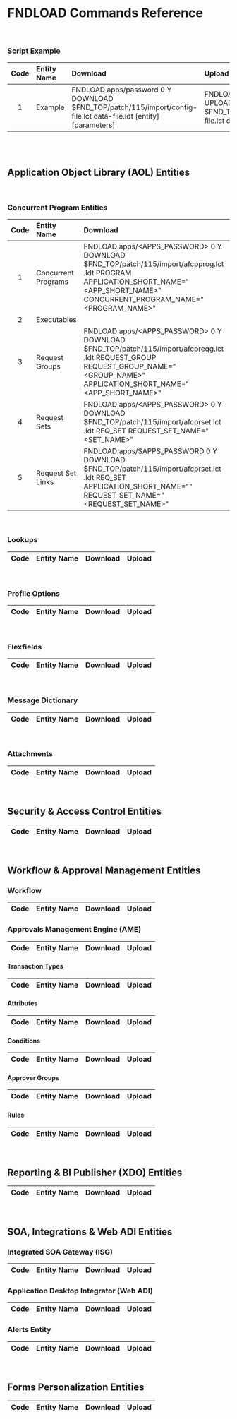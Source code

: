 # FNDLOAD Commands Reference

<br>

### Script Example
| Code   | Entity Name             | Download  | Upload  |  
| :-:    | :--------               | :----     | :----   | 
| 1      | Example     | FNDLOAD apps/password 0 Y DOWNLOAD $FND_TOP/patch/115/import/config-file.lct data-file.ldt [entity] [parameters] | FNDLOAD apps/password 0 Y UPLOAD $FND_TOP/patch/115/import/config-file.lct data-file.ldt|

<br>

<br>

## Application Object Library (AOL) Entities

<br>

### Concurrent Program Entities

| Code   | Entity Name             | Download  | Upload  |  
| :-:    | :--------               | :----     | :----   | 
| 1      | Concurrent Programs     | FNDLOAD apps/<APPS_PASSWORD> 0 Y DOWNLOAD $FND_TOP/patch/115/import/afcpprog.lct <Program>.ldt PROGRAM APPLICATION_SHORT_NAME="<APP_SHORT_NAME>" CONCURRENT_PROGRAM_NAME="<PROGRAM_NAME>" | FNDLOAD apps/<APPS_PASSWORD> 0 Y UPLOAD $FND_TOP/patch/115/import/afcpprog.lct <Program>.ldt|
| 2      | Executables             |           |         |
| 3      | Request Groups          | FNDLOAD apps/<APPS_PASSWORD> 0 Y DOWNLOAD $FND_TOP/patch/115/import/afcpreqg.lct <ReqGroup>.ldt REQUEST_GROUP REQUEST_GROUP_NAME="<GROUP_NAME>" APPLICATION_SHORT_NAME="<APP_SHORT_NAME>" | FNDLOAD apps/<APPS_PASSWORD> 0 Y UPLOAD $FND_TOP/patch/115/import/afcpreqg.lct <ReqGroup>.ldt |
| 4      | Request Sets            | FNDLOAD apps/<APPS_PASSWORD> 0 Y DOWNLOAD $FND_TOP/patch/115/import/afcprset.lct <ReqSet>.ldt REQ_SET REQUEST_SET_NAME="<SET_NAME>"| FNDLOAD apps/<APPS_PASSWORD> 0 Y UPLOAD $FND_TOP/patch/115/import/afcprset.lct <ReqSet>.ldt|
| 5      | Request Set Links       |  FNDLOAD apps/$APPS_PASSWORD 0 Y DOWNLOAD $FND_TOP/patch/115/import/afcprset.lct <filename>.ldt REQ_SET APPLICATION_SHORT_NAME="<APPSHORT>" REQUEST_SET_NAME="<REQUEST_SET_NAME>" | FNDLOAD apps/$APPS_PASSWORD 0 Y UPLOAD $FND_TOP/patch/115/import/afcprset.lct <filename>.ldt |

<br>

### Lookups

| Code   | Entity Name             | Download  | Upload  |  
| :-:    | :--------               | :----     | :----   | 

<br>

### Profile Options

| Code   | Entity Name             | Download  | Upload  |  
| :-:    | :--------               | :----     | :----   | 

<br>

### Flexfields

| Code   | Entity Name             | Download  | Upload  |  
| :-:    | :--------               | :----     | :----   | 

<br>

### Message Dictionary

| Code   | Entity Name             | Download  | Upload  |  
| :-:    | :--------               | :----     | :----   | 

<br>

### Attachments

| Code   | Entity Name             | Download  | Upload  |  
| :-:    | :--------               | :----     | :----   | 

<br>

## Security & Access Control Entities

| Code   | Entity Name             | Download  | Upload  |  
| :-:    | :--------               | :----     | :----   | 


<br>

## Workflow & Approval Management Entities

### Workflow

| Code   | Entity Name             | Download  | Upload  |  
| :-:    | :--------               | :----     | :----   | 


### Approvals Management Engine (AME)

| Code   | Entity Name             | Download  | Upload  |  
| :-:    | :--------               | :----     | :----   | 


#### Transaction Types

| Code   | Entity Name             | Download  | Upload  |  
| :-:    | :--------               | :----     | :----   | 


#### Attributes

| Code   | Entity Name             | Download  | Upload  |  
| :-:    | :--------               | :----     | :----   | 


#### Conditions

| Code   | Entity Name             | Download  | Upload  |  
| :-:    | :--------               | :----     | :----   | 


#### Approver Groups

| Code   | Entity Name             | Download  | Upload  |  
| :-:    | :--------               | :----     | :----   | 


#### Rules

| Code   | Entity Name             | Download  | Upload  |  
| :-:    | :--------               | :----     | :----   | 


<br>

## Reporting & BI Publisher (XDO) Entities

| Code   | Entity Name             | Download  | Upload  |  
| :-:    | :--------               | :----     | :----   | 


<br>

## SOA, Integrations & Web ADI Entities

### Integrated SOA Gateway (ISG)

| Code   | Entity Name             | Download  | Upload  |  
| :-:    | :--------               | :----     | :----   | 


### Application Desktop Integrator (Web ADI)

| Code   | Entity Name             | Download  | Upload  |  
| :-:    | :--------               | :----     | :----   | 


### Alerts Entity

| Code   | Entity Name             | Download  | Upload  |  
| :-:    | :--------               | :----     | :----   | 


<br>

## Forms Personalization Entities

| Code   | Entity Name             | Download  | Upload  |  
| :-:    | :--------               | :----     | :----   | 



<br>
